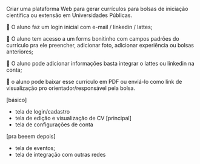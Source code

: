 Criar uma plataforma Web para gerar currículos para bolsas de iniciação cientifica ou extensão em Universidades Públicas.

:pushpin: O aluno faz um login inicial com e-mail / linkedin / lattes;

:pushpin: O aluno tem acesso a um forms bonitinho com campos padrões do currículo pra ele preencher, adicionar foto, adicionar experiência ou bolsas anteriores;

:pushpin: O aluno pode adicionar informações basta integrar o lattes ou linkedin na conta;

:pushpin:  o aluno pode baixar esse currículo em PDF ou enviá-lo como link de visualização pro orientador/responsável pela 
bolsa.

[básico]
- tela de login/cadastro
- tela de edição e visualização de CV [principal]
- tela de configurações de conta

[pra beeem depois]
- tela de eventos;
- tela de integração com outras redes